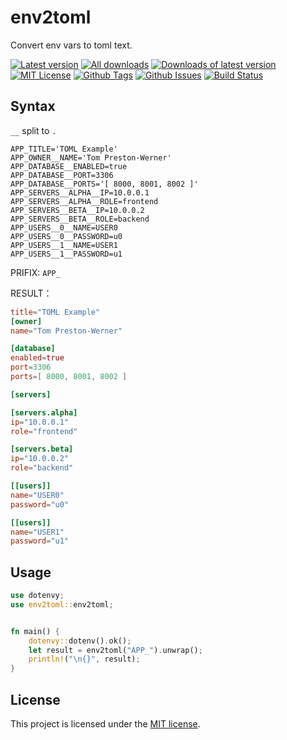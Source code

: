 # env2toml

Convert env vars to toml text.

[![Latest version][crates-badge]][crates-url]
[![All downloads](https://img.shields.io/crates/d/env2toml.svg)](https://crates.io/crates/env2toml)
[![Downloads of latest version](https://img.shields.io/crates/dv/env2toml.svg)](https://crates.io/crates/env2toml)
[![MIT License][license-badge]][license-link]
[![Github Tags][tags-badge]][tags-link]
[![Github Issues][issues-badge]][issues-link]
[![Build Status][build-badge]][build-link]

[crates-url]: https://crates.io/crates/env2toml
[crates-badge]: https://img.shields.io/crates/v/env2toml.svg
[license-badge]: https://img.shields.io/github/license/mark0725/env2toml-rs
[license-link]: https://github.com/mark0725/env2toml-rs/blob/master/LICENSE
[tags-badge]: https://img.shields.io/github/tag/mark0725/env2toml-rs.svg
[tags-link]: https://github.com/mark0725/env2toml-rs/tags
[issues-badge]: https://img.shields.io/github/issues/mark0725/env2toml-rs.svg
[issues-link]: https://github.com/mark0725/env2toml-rs/issues
[build-badge]: https://github.com/mark0725/env2toml-rs/workflows/Rust/badge.svg
[build-link]: https://github.com/mark0725/env2toml-rs/actions?query=workflow%3ARust+branch%3Amain



## Syntax
`__` split to `.`

```
APP_TITLE='TOML Example'
APP_OWNER__NAME='Tom Preston-Werner'
APP_DATABASE__ENABLED=true
APP_DATABASE__PORT=3306
APP_DATABASE__PORTS='[ 8000, 8001, 8002 ]'
APP_SERVERS__ALPHA__IP=10.0.0.1
APP_SERVERS__ALPHA__ROLE=frontend
APP_SERVERS__BETA__IP=10.0.0.2
APP_SERVERS__BETA__ROLE=backend
APP_USERS__0__NAME=USER0
APP_USERS__0__PASSWORD=u0
APP_USERS__1__NAME=USER1
APP_USERS__1__PASSWORD=u1
```
PRIFIX: `APP_`

RESULT：
```toml
title="TOML Example"
[owner]
name="Tom Preston-Werner"

[database]
enabled=true
port=3306
ports=[ 8000, 8001, 8002 ]

[servers]

[servers.alpha]
ip="10.0.0.1"
role="frontend"

[servers.beta]
ip="10.0.0.2"
role="backend"

[[users]]
name="USER0"
password="u0"

[[users]]
name="USER1"
password="u1"

```

## Usage

```rust
use dotenvy;
use env2toml::env2toml;


fn main() {
    dotenvy::dotenv().ok();
    let result = env2toml("APP_").unwrap();
    println!("\n{}", result);
}
```

## License

This project is licensed under the [MIT license](LICENSE).